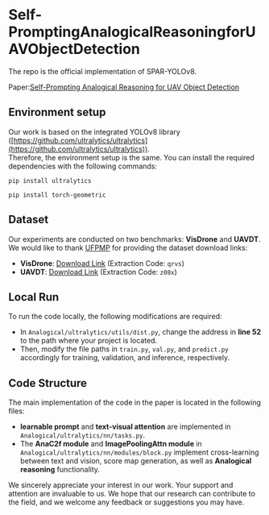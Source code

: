 # Self-PromptingAnalogicalReasoningforUAVObjectDetection
The repo is the official implementation of SPAR-YOLOv8.

Paper:[Self-Prompting Analogical Reasoning for UAV Object Detection](https://ojs.aaai.org/index.php/AAAI/article/view/34026/36181)

## Environment setup
Our work is based on the integrated YOLOv8 library ([https://github.com/ultralytics/ultralytics](https://github.com/ultralytics/ultralytics)).  
Therefore, the environment setup is the same. You can install the required dependencies with the following commands:

`pip install ultralytics`

`pip install torch-geometric`

## Dataset

Our experiments are conducted on two benchmarks: **VisDrone** and **UAVDT**.  
We would like to thank [UFPMP](https://github.com/PuAnysh/UFPMP-Det) for providing the dataset download links:

- **VisDrone**: [Download Link](https://pan.baidu.com/s/1FfAsAApHZruucO5A2QgQAg) (Extraction Code: `qrvs`)
- **UAVDT**: [Download Link](https://pan.baidu.com/s/1KLmU5BBWwgtFbuZa7QWavw) (Extraction Code: `z08x`)

## Local Run
To run the code locally, the following modifications are required:

- In `Analogical/ultralytics/utils/dist.py`, change the address in **line 52** to the path where your project is located.
- Then, modify the file paths in `train.py`, `val.py`, and `predict.py` accordingly for training, validation, and inference, respectively.

## Code Structure

The main implementation of the code in the paper is located in the following files:

- **learnable prompt** and **text-visual attention** are implemented in `Analogical/ultralytics/nn/tasks.py`.
- The **AnaC2f module** and **ImagePoolingAttn module** in `Analogical/ultralytics/nn/modules/block.py` implement cross-learning between text and vision, score map generation, as well as **Analogical reasoning** functionality.

We sincerely appreciate your interest in our work. Your support and attention are invaluable to us. We hope that our research can contribute to the field, and we welcome any feedback or suggestions you may have.

